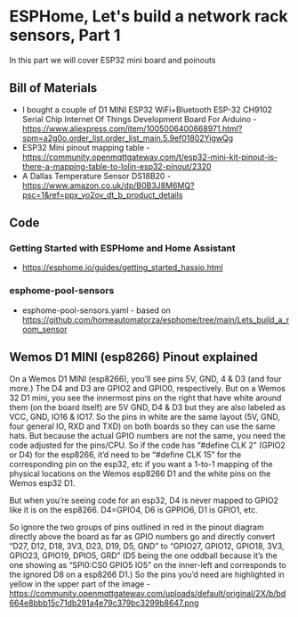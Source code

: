 # ESPHome, Let's build a network rack sensors, Part 1

In this part we will cover ESP32 mini board and poinouts

## Bill of Materials

- I bought a couple of D1 MINI ESP32 WiFi+Bluetooth ESP-32 CH9102 Serial Chip Internet Of Things Development Board For Arduino - https://www.aliexpress.com/item/1005006400668971.html?spm=a2g0o.order_list.order_list_main.5.9ef01802YigwQg
- ESP32 Mini pinout mapping table - https://community.openmqttgateway.com/t/esp32-mini-kit-pinout-is-there-a-mapping-table-to-lolin-esp32-pinout/2320
- A Dallas Temperature Sensor DS18B20 - https://www.amazon.co.uk/dp/B0B3J8M6MQ?psc=1&ref=ppx_yo2ov_dt_b_product_details 

## Code

### Getting Started with ESPHome and Home Assistant
- https://esphome.io/guides/getting_started_hassio.html

### esphome-pool-sensors
- esphome-pool-sensors.yaml - based on https://github.com/homeautomatorza/esphome/tree/main/Lets_build_a_room_sensor

## Wemos D1 MINI (esp8266) Pinout explained
On a Wemos D1 MINI (esp8266), you’ll see pins 5V, GND, 4 & D3 (and four more.) The D4 and D3 are GPIO2 and GPIO0, respectively. But on a Wemos 32 D1 mini, you see the innermost pins on the right that have white around them (on the board itself) are 5V GND, D4 & D3 but they are also labeled as VCC, GND, IO16 & IO17. So the pins in white are the same layout (5V, GND, four general IO, RXD and TXD) on both boards so they can use the same hats. But because the actual GPIO numbers are not the same, you need the code adjusted for the pins/CPU. So if the code has “#define CLK 2” (GPIO2 or D4) for the esp8266, it’d need to be “#define CLK 15” for the corresponding pin on the esp32, etc if you want a 1-to-1 mapping of the physical locations on the Wemos esp8266 D1 and the white pins on the Wemos esp32 D1.

But when you’re seeing code for an esp32, D4 is never mapped to GPIO2 like it is on the esp8266. D4=GPIO4, D6 is GPPIO6, D1 is GPIO1, etc.

So ignore the two groups of pins outlined in red in the pinout diagram directly above the board as far as GPIO numbers go and directly convert “D27, D12, D18, 3V3, D23, D19, D5, GND” to “GPIO27, GPIO12, GPIO18, 3V3, GPIO23, GPIO19, DPIO5, GRD” (D5 being the one oddball because it’s the one showing as “SPI0:CS0 GPIO5 IO5” on the inner-left and corresponds to the ignored D8 on a esp8266 D1.) So the pins you’d need are highlighted in yellow in the upper part of the image - https://community.openmqttgateway.com/uploads/default/original/2X/b/bd664e8bbb15c71db291a4e79c379bc3299b8647.png

